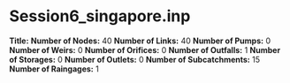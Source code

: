 # Session6_singapore.inp
**Title:** 
**Number of Nodes:** 40
**Number of Links:** 40
**Number of Pumps:** 0
**Number of Weirs:** 0
**Number of Orifices:** 0
**Number of Outfalls:** 1
**Number of Storages:** 0
**Number of Outlets:** 0
**Number of Subcatchments:** 15
**Number of Raingages:** 1
